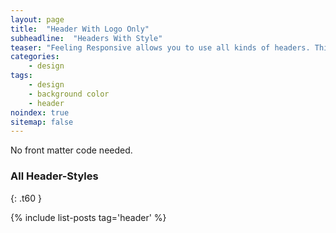 ```yaml
---
layout: page
title:  "Header With Logo Only"
subheadline:  "Headers With Style"
teaser: "Feeling Responsive allows you to use all kinds of headers. This is the default mode. It shows a header just with your logo on the standard background."
categories:
    - design
tags:
    - design
    - background color
    - header
noindex: true
sitemap: false
---
```

No front matter code needed.
<!--more-->

### All Header-Styles 
{: .t60 }

{% include list-posts tag='header' %}